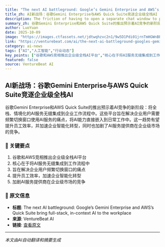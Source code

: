 ```yaml
---
title: "The next AI battleground: Google’s Gemini Enterprise and AWS’s Quick Suite bring full-stack, in-context AI to the workplace"
title_zh: AI新战场：谷歌Gemini Enterprise与AWS Quick Suite竞逐企业级全栈AI
description: The friction of having to open a separate chat window to prompt an agent could be a hassle for many enterprises. And AI companies are seeing an opportunity to bring more and more AI services into one
summary_zh: 谷歌Gemini Enterprise和AWS Quick Suite的推出预示着AI竞争的新阶段：将全栈、情境化的AI服务无缝集成到企业工作流程中。这些平台旨在解决企业用户需要频繁切换窗口使用AI服务的痛点，将AI能力直接嵌入到日常工作中。这一趋势有望提升员工效率，并加速企业智能化转型，同时也加剧了AI服务提供商在企业级市场的竞争。
author: LuoYuan
date: 2025-10-09
image: "https://images.ctfassets.net/jdtwqhzvc2n1/9w5D1Pdi01jrnTmHGWnBE/a95c3ffe6198418598ec508d069e8bbc/crimedy7_illustration_of_a_robot_coding_a_program_--ar_169_--_7dafd9d4-817a-4c5c-abbe-fb9112e639c7_1.png"
link: "https://venturebeat.com/ai/the-next-ai-battleground-googles-gemini-enterprise-and-awss-quick-suite"
category: ai-news
tags: ["AI","人工智能","行业动态"]
key_points: ["谷歌和AWS竞相推出企业级全栈AI平台","核心在于将AI服务无缝集成到工作流程中","旨在解决企业用户频繁切换窗口的痛点","提升员工效率，加速企业智能化转型","加剧AI服务提供商在企业级市场的竞争"]
featured: false
source: VentureBeat AI
---
```


## AI新战场：谷歌Gemini Enterprise与AWS Quick Suite竞逐企业级全栈AI

谷歌Gemini Enterprise和AWS Quick Suite的推出预示着AI竞争的新阶段：将全栈、情境化的AI服务无缝集成到企业工作流程中。这些平台旨在解决企业用户需要频繁切换窗口使用AI服务的痛点，将AI能力直接嵌入到日常工作中。这一趋势有望提升员工效率，并加速企业智能化转型，同时也加剧了AI服务提供商在企业级市场的竞争。

### 🔑 关键要点
1. 谷歌和AWS竞相推出企业级全栈AI平台
2. 核心在于将AI服务无缝集成到工作流程中
3. 旨在解决企业用户频繁切换窗口的痛点
4. 提升员工效率，加速企业智能化转型
5. 加剧AI服务提供商在企业级市场的竞争


### 📰 原文信息
- **标题**: The next AI battleground: Google’s Gemini Enterprise and AWS’s Quick Suite bring full-stack, in-context AI to the workplace
- **来源**: VentureBeat AI
- **链接**: [查看原文](https://venturebeat.com/ai/the-next-ai-battleground-googles-gemini-enterprise-and-awss-quick-suite)

---
*本文由AI自动翻译和摘要生成*
